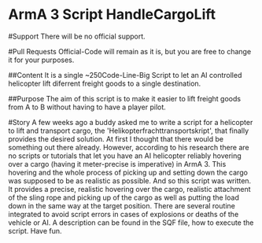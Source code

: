# ArmA 3 Script HandleCargoLift

#Support
There will be no official support.

#Pull Requests
Official-Code will remain as it is, but you are free to change it for your purposes.

##Content
It is a single ~250Code-Line-Big Script to let an AI controlled helicopter lift diferrent freight goods to a single destination.

##Purpose
The aim of this script is to make it easier to lift freight goods from A to B without having to have a player pilot.

#Story
A few weeks ago a buddy asked me to write a script for a helicopter to lift and transport cargo, the 'Helikopterfrachttransportskript', that finally provides the desired solution. At first I thought that there would be something out there already. However, according to his research there are no scripts or tutorials that let you have an AI helicopter reliably hovering over a cargo (having it meter-precise is imperative) in ArmA 3. This hovering and the whole process of picking up and setting down the cargo was supposed to be as realistic as possible. And so this script was written. It provides a precise, realistic hovering over the cargo, realistic attachment of the sling rope and picking up of the cargo as well as putting the load down in the same way at the target position. There are several routine integrated to avoid script errors in cases of explosions or deaths of the vehicle or AI. A description can be found in the SQF file, how to execute the script. Have fun.
